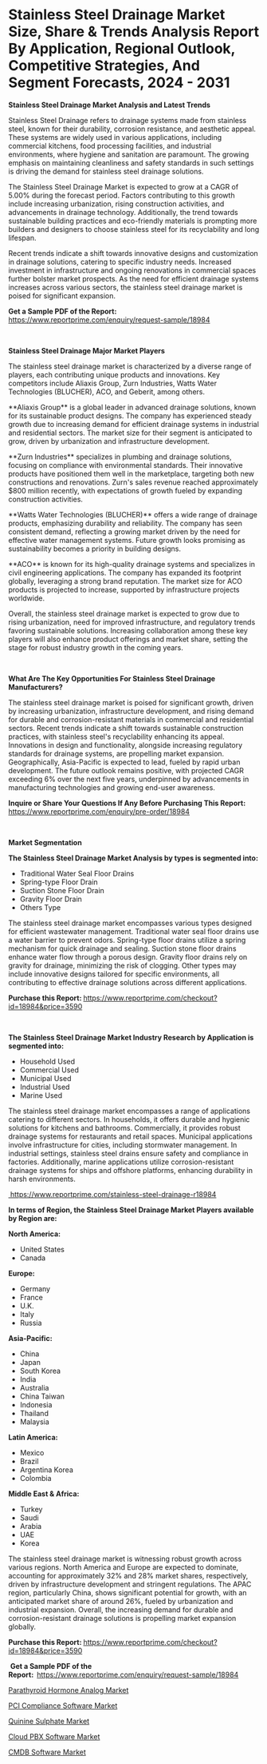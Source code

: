 <p><h1>Stainless Steel Drainage Market Size, Share & Trends Analysis Report By Application, Regional Outlook, Competitive Strategies, And Segment Forecasts, 2024 - 2031</h1></p><p><strong>Stainless Steel Drainage Market Analysis and Latest Trends</strong></p>
<p><p>Stainless Steel Drainage refers to drainage systems made from stainless steel, known for their durability, corrosion resistance, and aesthetic appeal. These systems are widely used in various applications, including commercial kitchens, food processing facilities, and industrial environments, where hygiene and sanitation are paramount. The growing emphasis on maintaining cleanliness and safety standards in such settings is driving the demand for stainless steel drainage solutions.</p><p>The Stainless Steel Drainage Market is expected to grow at a CAGR of 5.00% during the forecast period. Factors contributing to this growth include increasing urbanization, rising construction activities, and advancements in drainage technology. Additionally, the trend towards sustainable building practices and eco-friendly materials is prompting more builders and designers to choose stainless steel for its recyclability and long lifespan.</p><p>Recent trends indicate a shift towards innovative designs and customization in drainage solutions, catering to specific industry needs. Increased investment in infrastructure and ongoing renovations in commercial spaces further bolster market prospects. As the need for efficient drainage systems increases across various sectors, the stainless steel drainage market is poised for significant expansion.</p></p>
<p><strong>Get a Sample PDF of the Report:&nbsp;</strong> <a href="https://www.reportprime.com/enquiry/request-sample/18984?utm_campaign=1847&utm_medium=2&utm_source=Github&utm_content=ia&utm_term=22112024&utm_id=stainless-steel-drainage">https://www.reportprime.com/enquiry/request-sample/18984</a></p>
<p>&nbsp;</p>
<p><strong>Stainless Steel Drainage Major Market Players</strong></p>
<p><p>The stainless steel drainage market is characterized by a diverse range of players, each contributing unique products and innovations. Key competitors include Aliaxis Group, Zurn Industries, Watts Water Technologies (BLUCHER), ACO, and Geberit, among others.</p><p>**Aliaxis Group** is a global leader in advanced drainage solutions, known for its sustainable product designs. The company has experienced steady growth due to increasing demand for efficient drainage systems in industrial and residential sectors. The market size for their segment is anticipated to grow, driven by urbanization and infrastructure development.</p><p>**Zurn Industries** specializes in plumbing and drainage solutions, focusing on compliance with environmental standards. Their innovative products have positioned them well in the marketplace, targeting both new constructions and renovations. Zurn's sales revenue reached approximately $800 million recently, with expectations of growth fueled by expanding construction activities.</p><p>**Watts Water Technologies (BLUCHER)** offers a wide range of drainage products, emphasizing durability and reliability. The company has seen consistent demand, reflecting a growing market driven by the need for effective water management systems. Future growth looks promising as sustainability becomes a priority in building designs.</p><p>**ACO** is known for its high-quality drainage systems and specializes in civil engineering applications. The company has expanded its footprint globally, leveraging a strong brand reputation. The market size for ACO products is projected to increase, supported by infrastructure projects worldwide.</p><p>Overall, the stainless steel drainage market is expected to grow due to rising urbanization, need for improved infrastructure, and regulatory trends favoring sustainable solutions. Increasing collaboration among these key players will also enhance product offerings and market share, setting the stage for robust industry growth in the coming years.</p></p>
<p>&nbsp;</p>
<p><strong>What Are The Key Opportunities For Stainless Steel Drainage Manufacturers?</strong></p>
<p><p>The stainless steel drainage market is poised for significant growth, driven by increasing urbanization, infrastructure development, and rising demand for durable and corrosion-resistant materials in commercial and residential sectors. Recent trends indicate a shift towards sustainable construction practices, with stainless steel's recyclability enhancing its appeal. Innovations in design and functionality, alongside increasing regulatory standards for drainage systems, are propelling market expansion. Geographically, Asia-Pacific is expected to lead, fueled by rapid urban development. The future outlook remains positive, with projected CAGR exceeding 6% over the next five years, underpinned by advancements in manufacturing technologies and growing end-user awareness.</p></p>
<p><strong>Inquire or Share Your Questions If Any Before Purchasing This Report:</strong> <a href="https://www.reportprime.com/enquiry/pre-order/18984?utm_campaign=1847&utm_medium=2&utm_source=Github&utm_content=ia&utm_term=22112024&utm_id=stainless-steel-drainage">https://www.reportprime.com/enquiry/pre-order/18984</a></p>
<p>&nbsp;</p>
<p><strong>Market Segmentation</strong></p>
<p><strong>The Stainless Steel Drainage Market Analysis by types is segmented into:</strong></p>
<p><ul><li>Traditional Water Seal Floor Drains</li><li>Spring-type Floor Drain</li><li>Suction Stone Floor Drain</li><li>Gravity Floor Drain</li><li>Others Type</li></ul></p>
<p><p>The stainless steel drainage market encompasses various types designed for efficient wastewater management. Traditional water seal floor drains use a water barrier to prevent odors. Spring-type floor drains utilize a spring mechanism for quick drainage and sealing. Suction stone floor drains enhance water flow through a porous design. Gravity floor drains rely on gravity for drainage, minimizing the risk of clogging. Other types may include innovative designs tailored for specific environments, all contributing to effective drainage solutions across different applications.</p></p>
<p><strong>Purchase this Report:&nbsp;</strong><a href="https://www.reportprime.com/checkout?id=18984&price=3590&utm_campaign=1847&utm_medium=2&utm_source=Github&utm_content=ia&utm_term=22112024&utm_id=stainless-steel-drainage">https://www.reportprime.com/checkout?id=18984&price=3590</a></p>
<p>&nbsp;</p>
<p><strong>The Stainless Steel Drainage Market Industry Research by Application is segmented into:</strong></p>
<p><ul><li>Household Used</li><li>Commercial Used</li><li>Municipal Used</li><li>Industrial Used</li><li>Marine Used</li></ul></p>
<p><p>The stainless steel drainage market encompasses a range of applications catering to different sectors. In households, it offers durable and hygienic solutions for kitchens and bathrooms. Commercially, it provides robust drainage systems for restaurants and retail spaces. Municipal applications involve infrastructure for cities, including stormwater management. In industrial settings, stainless steel drains ensure safety and compliance in factories. Additionally, marine applications utilize corrosion-resistant drainage systems for ships and offshore platforms, enhancing durability in harsh environments.</p></p>
<p><a href="https://www.reportprime.com/stainless-steel-drainage-r18984?utm_campaign=1847&utm_medium=2&utm_source=Github&utm_content=ia&utm_term=22112024&utm_id=stainless-steel-drainage">&nbsp;https://www.reportprime.com/stainless-steel-drainage-r18984</a></p>
<p><strong>In terms of Region, the Stainless Steel Drainage Market Players available by Region are:</strong></p>
<p>
    <p> <strong> North America: </strong>
        <ul>
            <li>United States</li>
            <li>Canada</li>
        </ul>
        </p> 
    <p> <strong> Europe: </strong>
        <ul>
            <li>Germany</li>
            <li>France</li>
            <li>U.K.</li>
            <li>Italy</li>
            <li>Russia</li>
        </ul>
        </p> 
    <p> <strong> Asia-Pacific: </strong>
        <ul>
            <li>China</li>
            <li>Japan</li>
            <li>South Korea</li>
            <li>India</li>
            <li>Australia</li>
            <li>China Taiwan</li>
            <li>Indonesia</li>
            <li>Thailand</li>
            <li>Malaysia</li>
        </ul>
        </p> 
    <p> <strong> Latin America: </strong>
        <ul>
            <li>Mexico</li>
            <li>Brazil</li>
            <li>Argentina Korea</li>
            <li>Colombia</li>
        </ul>
        </p> 
    <p> <strong> Middle East & Africa: </strong>
        <ul>
            <li>Turkey</li>
            <li>Saudi</li>
            <li>Arabia</li>
            <li>UAE</li>
            <li>Korea</li>
        </ul>
    </p>
    </p>
<p><p>The stainless steel drainage market is witnessing robust growth across various regions. North America and Europe are expected to dominate, accounting for approximately 32% and 28% market shares, respectively, driven by infrastructure development and stringent regulations. The APAC region, particularly China, shows significant potential for growth, with an anticipated market share of around 26%, fueled by urbanization and industrial expansion. Overall, the increasing demand for durable and corrosion-resistant drainage solutions is propelling market expansion globally.</p></p>
<p><strong>Purchase this Report: </strong><a href="https://www.reportprime.com/checkout?id=18984&price=3590&utm_campaign=1847&utm_medium=2&utm_source=Github&utm_content=ia&utm_term=22112024&utm_id=stainless-steel-drainage">https://www.reportprime.com/checkout?id=18984&price=3590</a></p>
<p>&nbsp;<strong>Get a Sample PDF of the Report:&nbsp;&nbsp;</strong><a href="https://www.reportprime.com/enquiry/request-sample/18984?utm_campaign=1847&utm_medium=2&utm_source=Github&utm_content=ia&utm_term=22112024&utm_id=stainless-steel-drainage">https://www.reportprime.com/enquiry/request-sample/18984</a></p>
<p><strong></strong></p>
<p><p><a href="https://issuu.com/reportprime-2/docs/parathyroid-hormone-analog-market-s_ddac5c5cc509d7?utm_campaign=1847&utm_medium=2&utm_source=Github&utm_content=ia&utm_term=22112024&utm_id=stainless-steel-drainage">Parathyroid Hormone Analog Market</a></p><p><a href="https://www.linkedin.com/pulse/global-pci-compliance-software-market-trends-innovations-c8z3e?utm_campaign=1847&utm_medium=2&utm_source=Github&utm_content=ia&utm_term=22112024&utm_id=stainless-steel-drainage">PCI Compliance Software Market</a></p><p><a href="https://issuu.com/reportprime-2/docs/quinine-sulphate-market-size-2030.p_f973dd36e6be04?utm_campaign=1847&utm_medium=2&utm_source=Github&utm_content=ia&utm_term=22112024&utm_id=stainless-steel-drainage">Quinine Sulphate Market</a></p><p><a href="https://www.linkedin.com/pulse/cloud-pbx-software-market-report-projected-126-from-2024-mhtxe?utm_campaign=1847&utm_medium=2&utm_source=Github&utm_content=ia&utm_term=22112024&utm_id=stainless-steel-drainage">Cloud PBX Software Market</a></p><p><a href="https://www.linkedin.com/pulse/revolutionizing-success-in-depth-review-theglobal-cmdb-cxqye?utm_campaign=1847&utm_medium=2&utm_source=Github&utm_content=ia&utm_term=22112024&utm_id=stainless-steel-drainage">CMDB Software Market</a></p></p>